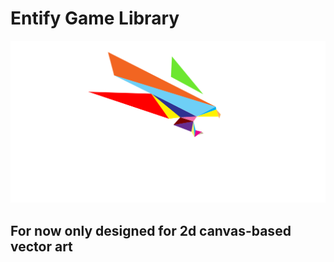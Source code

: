 # Entify Game Library

<img src="logo.svg" />

## For now only designed for 2d canvas-based vector art